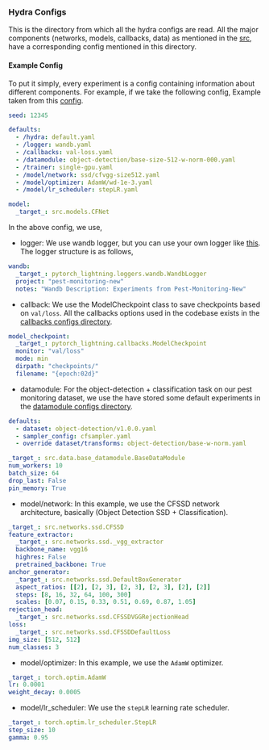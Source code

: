 ### Hydra Configs

This is the directory from which all the hydra configs are read. All the major components (networks, models, callbacks, data) as mentioned in the [src](https://github.com/WadhwaniAI/pest-monitoring-new/tree/main/src), have a corresponding config mentioned in this directory.

#### Example Config
To put it simply, every experiment is a config containing information about different components. For example, if we take the following config, Example taken from this [config](https://github.com/WadhwaniAI/pest-monitoring-new/blob/main/configs/experiments/ssd/cfvgg16-size512.yaml).
```yaml
seed: 12345

defaults:
  - /hydra: default.yaml
  - /logger: wandb.yaml
  - /callbacks: val-loss.yaml
  - /datamodule: object-detection/base-size-512-w-norm-000.yaml
  - /trainer: single-gpu.yaml
  - /model/network: ssd/cfvgg-size512.yaml
  - /model/optimizer: AdamW/wd-1e-3.yaml
  - /model/lr_scheduler: stepLR.yaml

model:
  _target_: src.models.CFNet
```

In the above config, we use,
- logger: We use wandb logger, but you can use your own logger like [this](https://github.com/ashleve/lightning-hydra-template/tree/main/configs/logger). The logger structure is as follows,
```yaml
wandb:
  _target_: pytorch_lightning.loggers.wandb.WandbLogger
  project: "pest-monitoring-new"
  notes: "Wandb Description: Experiments from Pest-Monitoring-New"
```
- callback: We use the ModelCheckpoint class to save checkpoints based on `val/loss`. All the callbacks options used in the codebase exists in the [callbacks configs directory](configs/callbacks/).
```yaml
model_checkpoint:
  _target_: pytorch_lightning.callbacks.ModelCheckpoint
  monitor: "val/loss"
  mode: min
  dirpath: "checkpoints/"
  filename: "{epoch:02d}"
```
- datamodule: For the object-detection + classification task on our pest monitoring dataset, we use the have stored some default experiments in the [datamodule configs directory](configs/datamodule/).
```yaml
defaults:
  - dataset: object-detection/v1.0.0.yaml
  - sampler_config: cfsampler.yaml
  - override dataset/transforms: object-detection/base-w-norm.yaml

_target_: src.data.base_datamodule.BaseDataModule
num_workers: 10
batch_size: 64
drop_last: False
pin_memory: True
```
- model/network: In this example, we use the CFSSD network architecture, basically (Object Detection SSD + Classification).
```yaml
_target_: src.networks.ssd.CFSSD
feature_extractor:
  _target_: src.networks.ssd._vgg_extractor
  backbone_name: vgg16
  highres: False
  pretrained_backbone: True
anchor_generator:
  _target_: src.networks.ssd.DefaultBoxGenerator
  aspect_ratios: [[2], [2, 3], [2, 3], [2, 3], [2], [2]]
  steps: [8, 16, 32, 64, 100, 300]
  scales: [0.07, 0.15, 0.33, 0.51, 0.69, 0.87, 1.05]
rejection_head:
  _target_: src.networks.ssd.CFSSDVGGRejectionHead
loss:
  _target_: src.networks.ssd.CFSSDDefaultLoss
img_size: [512, 512]
num_classes: 3
```
- model/optimizer: In this example, we use the `AdamW` optimizer.
```yaml
_target_: torch.optim.AdamW
lr: 0.0001
weight_decay: 0.0005
```
- model/lr_scheduler: We use the `stepLR` learning rate scheduler.
```yaml
_target_: torch.optim.lr_scheduler.StepLR
step_size: 10
gamma: 0.95
```
